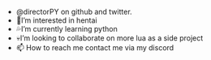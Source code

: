 - @directorPY on github and twitter.
- 🍆I’m interested in hentai
- 💦I’m currently learning python
- 💀I’m looking to collaborate on more lua as a side project
- 📫 How to reach me contact me via my discord

